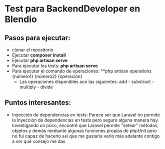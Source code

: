 # Test para BackendDeveloper en Blendio

## Pasos para ejecutar:

-   clonar el repositorio
-   Ejecutar **composer install**
-   Ejecutar **php artisan serve**
-   Para ejecutar los tests: **php artisan serve**
-   Para ejecutar el comando de operaciones: \*\*php artisan operations {número1} {número2} {operación}
    -   Las operaciones disponibles son las siguientes: add - substract - multiply - divide

## Puntos interesantes:

-   Inyección de dependencias en tests: Parece ser que Laravel no permite la inyección de dependencias en tests pero seguro alguna manera hay. Investigando un poco, encontré que Laravel permite "setear" métodos, objetos y demás mediante algunas funciones propias de phpUnit pero no fui capaz de hacerlo así que me gustaría verlo más adelante contigo a ver qué consejo me das
